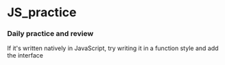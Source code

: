 # JS_practice
### Daily practice and review
If it's written natively in JavaScript, try writing it in a function style and add the interface